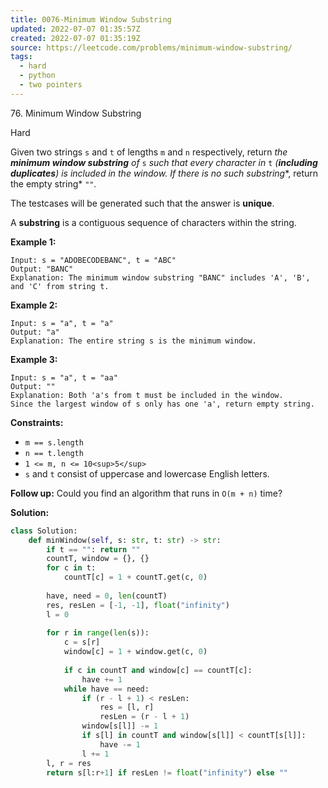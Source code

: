 ```yaml
---
title: 0076-Minimum Window Substring
updated: 2022-07-07 01:35:57Z
created: 2022-07-07 01:35:19Z
source: https://leetcode.com/problems/minimum-window-substring/
tags:
  - hard
  - python
  - two pointers
---
```


76\. Minimum Window Substring

Hard

Given two strings `s` and `t` of lengths `m` and `n` respectively, return *the **minimum window substring** of* `s` *such that every character in* `t` *(**including duplicates**) is included in the window. If there is no such substring**, return the empty string* `""`*.*

The testcases will be generated such that the answer is **unique**.

A **substring** is a contiguous sequence of characters within the string.

**Example 1:**

```
Input: s = "ADOBECODEBANC", t = "ABC"
Output: "BANC"
Explanation: The minimum window substring "BANC" includes 'A', 'B', and 'C' from string t.

```

**Example 2:**

```
Input: s = "a", t = "a"
Output: "a"
Explanation: The entire string s is the minimum window.

```

**Example 3:**

```
Input: s = "a", t = "aa"
Output: ""
Explanation: Both 'a's from t must be included in the window.
Since the largest window of s only has one 'a', return empty string.

```

**Constraints:**

- `m == s.length`
- `n == t.length`
- `1 <= m, n <= 10<sup>5</sup>`
- `s` and `t` consist of uppercase and lowercase English letters.

**Follow up:** Could you find an algorithm that runs in `O(m + n)` time?

**Solution:**
```python
class Solution:
    def minWindow(self, s: str, t: str) -> str:
        if t == "": return ""
        countT, window = {}, {}
        for c in t:
            countT[c] = 1 + countT.get(c, 0)
        
        have, need = 0, len(countT)
        res, resLen = [-1, -1], float("infinity")
        l = 0
        
        for r in range(len(s)):
            c = s[r]
            window[c] = 1 + window.get(c, 0)
            
            if c in countT and window[c] == countT[c]:
                have += 1
            while have == need:
                if (r - l + 1) < resLen:
                    res = [l, r]
                    resLen = (r - l + 1)
                window[s[l]] -= 1
                if s[l] in countT and window[s[l]] < countT[s[l]]:
                    have -= 1
                l += 1
        l, r = res
        return s[l:r+1] if resLen != float("infinity") else ""
```